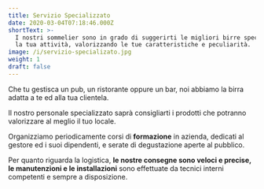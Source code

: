 ```yaml
---
title: Servizio Specializzato
date: 2020-03-04T07:18:46.000Z
shortText: >-
  I nostri sommelier sono in grado di suggerirti le migliori birre speciali per
  la tua attività, valorizzando le tue caratteristiche e peculiarità.
image: /i/servizio-specializato.jpg
weight: 1
draft: false
---
```


Che tu gestisca un pub, un ristorante oppure un bar, noi abbiamo la birra adatta a te ed alla tua clientela.

Il nostro personale specializzato saprà consigliarti i prodotti che potranno valorizzare al meglio il tuo locale.

Organizziamo periodicamente corsi di **formazione** in azienda, dedicati al gestore ed i suoi dipendenti, e serate di degustazione aperte al pubblico.

Per quanto riguarda la logistica, **le nostre consegne sono veloci e precise, le manutenzioni e le installazioni** sono effettuate da tecnici interni competenti e sempre a disposizione.

